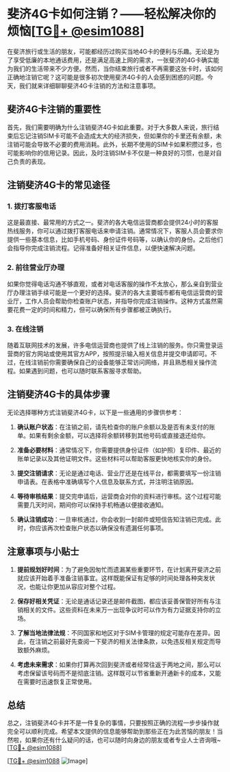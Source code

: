 # 斐济4G卡如何注销？——轻松解决你的烦恼[[TG💪+ @esim1088](https://t.me/s/esim1088)]

在斐济旅行或生活的朋友，可能都经历过购买当地4G卡的便利与乐趣。无论是为了享受低廉的本地通话费用，还是满足高速上网的需求，一张斐济的4G卡确实能为我们的生活带来不少方便。然而，当你结束旅行或者不再需要这张卡时，该如何正确地注销它呢？这可能是很多初次使用斐济4G卡的人会感到困惑的问题。今天，我们就来详细聊聊斐济4G卡注销的方法和注意事项。

## 斐济4G卡注销的重要性

首先，我们需要明确为什么注销斐济4G卡如此重要。对于大多数人来说，旅行结束后忘记注销SIM卡可能不会造成太大的经济损失，但如果你的卡里还有余额，未注销可能会导致不必要的费用消耗。此外，长期不使用的SIM卡如果积攒过多，也可能影响你的信用记录。因此，及时注销SIM卡不仅是一种良好的习惯，也是对自己负责的表现。

## 注销斐济4G卡的常见途径

### 1. **拨打客服电话**

这是最直接、最常用的方式之一。斐济的各大电信运营商都会提供24小时的客服热线服务，你可以通过拨打客服电话来申请注销。通常情况下，客服人员会要求你提供一些基本信息，比如手机号码、身份证件号码等，以确认你的身份。之后他们会指导你完成注销流程。记得准备好相关证件信息，以便快速解决问题。

### 2. **前往营业厅办理**

如果你觉得电话沟通不够直观，或者对电话客服的操作不太放心，那么亲自到营业厅办理注销手续可能是一个更好的选择。斐济的各大主要城市都有电信运营商的营业厅，工作人员会帮助你检查账户状态，并指导你完成注销操作。这种方式虽然需要花费一定的时间和精力，但可以确保所有步骤都被正确执行。

### 3. **在线注销**

随着互联网技术的发展，许多电信运营商也提供了线上注销的服务。你只需登录运营商的官方网站或使用其官方APP，按照提示输入相关信息并提交申请即可。不过，在线注销前你需要确保自己的设备能够正常访问网络，并且熟悉相关操作流程。如果遇到问题，也可以随时联系客服寻求帮助。

## 注销斐济4G卡的具体步骤

无论选择哪种方式注销斐济4G卡，以下是一些通用的步骤供参考：

1. **确认账户状态**：在注销之前，请先检查你的账户余额以及是否有未支付的账单。如果有剩余金额，可以选择将余额转移到其他号码或直接退还给你。
   
2. **准备必要材料**：通常情况下，你需要提供身份证件（如护照）复印件、最近的账单记录以及其他证明文件。这些材料可以帮助客服更快地核实你的身份。

3. **提交注销请求**：无论是通过电话、营业厅还是在线平台，都需要填写一份注销申请表。在表格中准确填写个人信息及联系方式，并注明注销原因。

4. **等待审核结果**：提交完申请后，运营商会对你的资料进行审核。这个过程可能需要几天时间，期间你可以保持手机畅通以便接收通知。

5. **确认注销成功**：一旦审核通过，你会收到一封邮件或短信告知注销已完成。此时，你应该再次检查账户状态以确保没有遗漏任何事项。

## 注意事项与小贴士

1. **提前规划好时间**：为了避免因匆忙而遗漏某些重要环节，在计划离开斐济之前就应该开始着手准备注销事宜。这样既能保证有足够的时间处理各种突发状况，也能让你更加从容应对整个过程。

2. **保存好相关凭证**：无论是通话记录还是邮件截图，都应该妥善保管好所有与注销相关的文件。这些资料在未来万一出现争议时可以作为有力证据支持你的立场。

3. **了解当地法律法规**：不同国家和地区对于SIM卡管理的规定可能存在差异。因此，在注销之前最好先查阅一下斐济的相关法律条款，以免违反相关规定而导致额外麻烦。

4. **考虑未来需求**：如果你打算再次回到斐济或者经常往返于两地之间，那么可以考虑保留该号码而不是彻底注销。这样既可以节省重新开通新卡的成本，又能在需要时迅速恢复正常使用。

## 总结

总之，注销斐济4G卡并不是一件复杂的事情，只要按照正确的流程一步步操作就完全可以顺利完成。希望本文提供的信息能够帮助到那些正在为此苦恼的朋友！当然啦，如果你还有什么疑问的话，也可以随时向身边的朋友或者专业人士咨询哦~ [[TG💪+ @esim1088](https://t.me/s/esim1088)]

[[TG💪+ @esim1088](https://t.me/s/esim1088) ![Image](https://i.postimg.cc/4NQfJmqS/Snipaste-2025-05-13-00-14-12.png)]